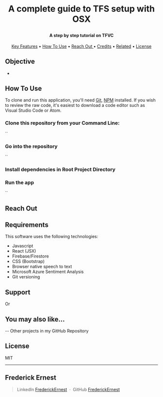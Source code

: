 <h1 align="center">
  <br>
	
![]()
<br>
A complete guide to TFS setup with OSX
</br>
</h1>

<h4 align="center">A step by step tutorial on TFVC</h4>

<p align="center">
  <a href="#key-features">Key Features</a> •
  <a href="#how-to-use">How To Use</a> •
  <a href="#reach-out"> Reach Out </a> •
  <a href="#credits">Credits</a> •
  <a href="#you-may-also-like">Related</a> •
  <a href="#license">License</a>
</p>

## Objective

- 



## How To Use

To clone and run this application, you'll need [Git](https://git-scm.com), [NPM](https://www.npmjs.com/get-npm) installed. If you wish to review the raw code, it's easiest to download a code editor such as Visual Studio Code or Atom.

### Clone this repository from your Command Line:

``

### Go into the repository

``



### Install dependencies in Root Project Directory



### Run the app

``

## Reach Out



## Requirements

This software uses the following technologies:

- Javascript
- React (JSX)
- Firebase/Firestore
- CSS (Bootstrap)
- Browser native speech to text
- Microsoft Azure Sentiment Analysis
- Git versioning

## Support


<p>Or</p>


## You may also like...

-- Other projects in my GitHub Repository

## License

MIT

---
## Frederick Ernest
> LinkedIn [FrederickErnest](https://www.linkedin.com/in/frederick-ernest/) &nbsp;&middot;&nbsp;
> GitHub [FrederickErnest](https://github.com/fetonecontrol/) 
